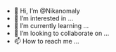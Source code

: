 - 👋 Hi, I’m @Nikanomaly
- 👀 I’m interested in ...
- 🌱 I’m currently learning ...
- 💞️ I’m looking to collaborate on ...
- 📫 How to reach me ...

<!---
Nikanomaly/Nikanomaly is a ✨ special ✨ repository because its `README.md` (this file) appears on your GitHub profile.
You can click the Preview link to take a look at your changes.
--->
